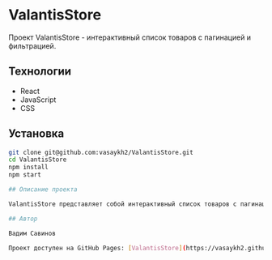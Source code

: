 # ValantisStore

Проект ValantisStore - интерактивный список товаров с пагинацией и фильтрацией.

## Технологии

- React
- JavaScript
- CSS

## Установка

```bash
git clone git@github.com:vasaykh2/ValantisStore.git
cd ValantisStore
npm install
npm start

## Описание проекта

ValantisStore представляет собой интерактивный список товаров с пагинацией и возможностью фильтрации по названию, цене и бренду.

## Автор

Вадим Савинов

Проект доступен на GitHub Pages: [ValantisStore](https://vasaykh2.github.io/ValantisStore/)
